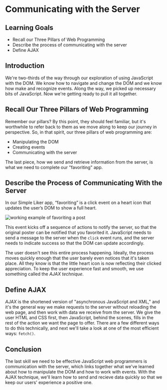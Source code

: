 # Communicating with the Server

## Learning Goals

- Recall our Three Pillars of Web Programming
- Describe the process of communicating with the server
- Define AJAX

## Introduction

We're two-thirds of the way through our exploration of using JavaScript with the
DOM. We know how to navigate and change the DOM and we know how make and
recognize events. Along the way, we picked up necessary bits of JavaScript. Now
we're getting ready to pull it all together.

## Recall Our Three Pillars of Web Programming

Remember our pillars? By this point, they should feel familiar, but it's
worthwhile to refer back to them as we move along to keep our journey in
perspective. So, in that spirit, our three pillars of web programming are:

- Manipulating the DOM
- Creating events
- Communicating with the server

The last piece, how we send and retrieve information from the server, is what we
need to complete our "favoriting" app.

## Describe the Process of Communicating With the Server

In our Simple Liker app, “favoriting” is a click event on a heart icon that
updates the user’s DOM to show a full heart.

![working example of favoriting a post][three-pillars-example-working]

This event kicks off a sequence of actions to notify the server, so that the
original poster can be notified that you favorited it. JavaScript needs to send
a message to the server when the `click` event runs, and the server needs to
indicate success so that the DOM can update accordingly.

The user doesn't see this entire process happening. Ideally, the process moves
quickly enough that the user barely even notices that it's taken place. All they
know is that the little heart icon is now reflecting their clicked appreciation.
To keep the user experience fast and smooth, we use something called the _AJAX
technique_.

## Define AJAX

_AJAX_ is the shortened version of "asynchronous JavaScript and XML," and it's the
general way we make requests to the server without reloading the web page, and
then work with data we receive from the server. We give the user HTML and CSS
first, then JavaScript, behind the scenes, fills in the rest of the action we
want the page to offer. There are a few different ways to do this technically,
and next we'll take a look at one of the most efficient ways: `fetch()`.

## Conclusion

The last skill we need to be effective JavaScript web programmers is
communication with the server, which links together what we've learned about how
to manipulate the DOM and how to work with events. With the AJAX technique,
we'll learn how to send and recieve data quickly so that we keep our users'
experience a positive one.

[three-pillars-example-working]: https://curriculum-content.s3.amazonaws.com/fewpjs/fewpjs-stitching-together-the-three-pillars/three-pillars-02.gif
